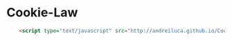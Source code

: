 Cookie-Law
==========

```html
    <script type="text/javascript" src="http://andreiluca.github.io/Cookie-Law/cookie.law.min.js"></script>
```